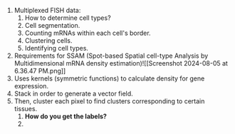 1. Multiplexed FISH data:
	1. How to determine cell types?
	2. Cell segmentation.
	3. Counting mRNAs within each cell's border.
	4. Clustering cells.
	5. Identifying cell types. 
2. Requirements for SSAM (Spot-based Spatial cell-type Analysis by Multidimensional mRNA density estimation)![[Screenshot 2024-08-05 at 6.36.47 PM.png]]
3. Uses kernels (symmetric functions) to calculate density for gene expression. 
4. Stack in order to generate a vector field. 
5. Then, cluster each pixel to find clusters corresponding to certain tissues.
	1. **How do you get the labels?** 
	2. 